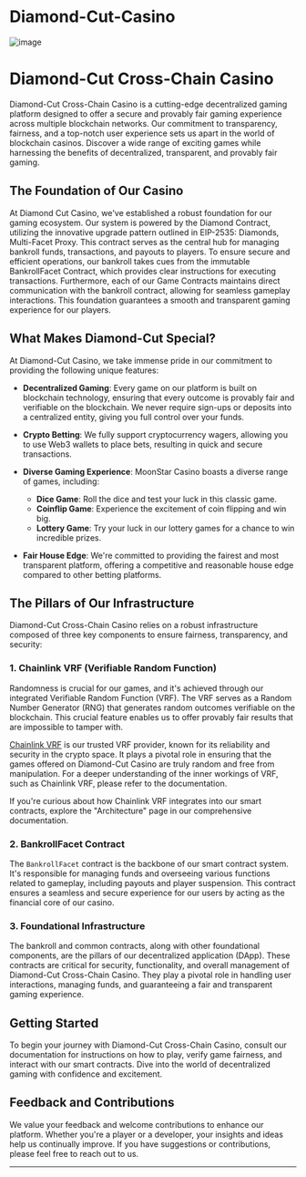 # Diamond-Cut-Casino



![image](https://github.com/JohnDeveloperJ/Diamond-Cut-Casino-Games/assets/143453887/a57fc58f-de9c-4307-b580-42f9959f1c04)


# Diamond-Cut Cross-Chain Casino

Diamond-Cut Cross-Chain Casino is a cutting-edge decentralized gaming platform designed to offer a secure and provably fair gaming experience across multiple blockchain networks. Our commitment to transparency, fairness, and a top-notch user experience sets us apart in the world of blockchain casinos. Discover a wide range of exciting games while harnessing the benefits of decentralized, transparent, and provably fair gaming.

## The Foundation of Our Casino

At Diamond Cut Casino, we've established a robust foundation for our gaming ecosystem. Our system is powered by the Diamond Contract, utilizing the innovative upgrade pattern outlined in EIP-2535: Diamonds, Multi-Facet Proxy. This contract serves as the central hub for managing bankroll funds, transactions, and payouts to players. To ensure secure and efficient operations, our bankroll takes cues from the immutable BankrollFacet Contract, which provides clear instructions for executing transactions. Furthermore, each of our Game Contracts maintains direct communication with the bankroll contract, allowing for seamless gameplay interactions. This foundation guarantees a smooth and transparent gaming experience for our players.

## What Makes Diamond-Cut Special?

At Diamond-Cut Casino, we take immense pride in our commitment to providing the following unique features:

- **Decentralized Gaming**: Every game on our platform is built on blockchain technology, ensuring that every outcome is provably fair and verifiable on the blockchain. We never require sign-ups or deposits into a centralized entity, giving you full control over your funds.

- **Crypto Betting**: We fully support cryptocurrency wagers, allowing you to use Web3 wallets to place bets, resulting in quick and secure transactions.

- **Diverse Gaming Experience**: MoonStar Casino boasts a diverse range of games, including:

    - **Dice Game**: Roll the dice and test your luck in this classic game.
    - **Coinflip Game**: Experience the excitement of coin flipping and win big.
    - **Lottery Game**: Try your luck in our lottery games for a chance to win incredible prizes.

- **Fair House Edge**: We're committed to providing the fairest and most transparent platform, offering a competitive and reasonable house edge compared to other betting platforms.

## The Pillars of Our Infrastructure

Diamond-Cut Cross-Chain Casino relies on a robust infrastructure composed of three key components to ensure fairness, transparency, and security:

### 1. Chainlink VRF (Verifiable Random Function)

Randomness is crucial for our games, and it's achieved through our integrated Verifiable Random Function (VRF). The VRF serves as a Random Number Generator (RNG) that generates random outcomes verifiable on the blockchain. This crucial feature enables us to offer provably fair results that are impossible to tamper with.

[Chainlink VRF](https://chain.link/vrf) is our trusted VRF provider, known for its reliability and security in the crypto space. It plays a pivotal role in ensuring that the games offered on Diamond-Cut Casino are truly random and free from manipulation. For a deeper understanding of the inner workings of VRF, such as Chainlink VRF, please refer to the documentation.

If you're curious about how Chainlink VRF integrates into our smart contracts, explore the "Architecture" page in our comprehensive documentation.

### 2. BankrollFacet Contract

The `BankrollFacet` contract is the backbone of our smart contract system. It's responsible for managing funds and overseeing various functions related to gameplay, including payouts and player suspension. This contract ensures a seamless and secure experience for our users by acting as the financial core of our casino.

### 3. Foundational Infrastructure

The bankroll and common contracts, along with other foundational components, are the pillars of our decentralized application (DApp). These contracts are critical for security, functionality, and overall management of Diamond-Cut Cross-Chain Casino. They play a pivotal role in handling user interactions, managing funds, and guaranteeing a fair and transparent gaming experience.

## Getting Started

To begin your journey with Diamond-Cut Cross-Chain Casino, consult our documentation for instructions on how to play, verify game fairness, and interact with our smart contracts. Dive into the world of decentralized gaming with confidence and excitement.

## Feedback and Contributions

We value your feedback and welcome contributions to enhance our platform. Whether you're a player or a developer, your insights and ideas help us continually improve. If you have suggestions or contributions, please feel free to reach out to us.

---

